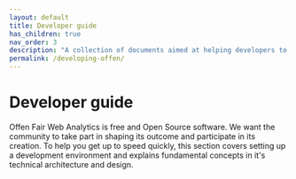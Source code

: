 ```yaml
---
layout: default
title: Developer guide
has_children: true
nav_order: 3
description: "A collection of documents aimed at helping developers to contribute to Offen Fair Web Analytics."
permalink: /developing-offen/
---
```


<!--
Copyright 2020 - Offen Authors <hioffen@posteo.de>
SPDX-License-Identifier: Apache-2.0
-->

# Developer guide

Offen Fair Web Analytics is free and Open Source software. We want the community to take part in shaping its outcome and participate in its creation. To help you get up to speed quickly, this section covers setting up a development environment and explains fundamental concepts in it's technical architecture and design.

